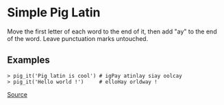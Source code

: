 # Simple Pig Latin

Move the first letter of each word to the end of it, then add "ay" to
the end of the word. Leave punctuation marks untouched.

## Examples 

```text
> pig_it('Pig latin is cool') # igPay atinlay siay oolcay
> pig_it('Hello world !')     # elloHay orldway !
```

[Source](https://www.codewars.com/kata/520b9d2ad5c005041100000f)